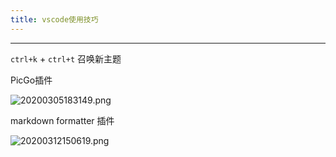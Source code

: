 ```yaml
---
title: vscode使用技巧
---
```


***

`ctrl+k` + `ctrl+t` 召唤新主题

PicGo插件

![20200305183149.png](https://raw.githubusercontent.com/fengwei2002/picgotest/master/img/20200305183149.png)

markdown formatter 插件

![20200312150619.png](https://raw.githubusercontent.com/fengwei2002/picgotest/master/img/20200312150619.png)

